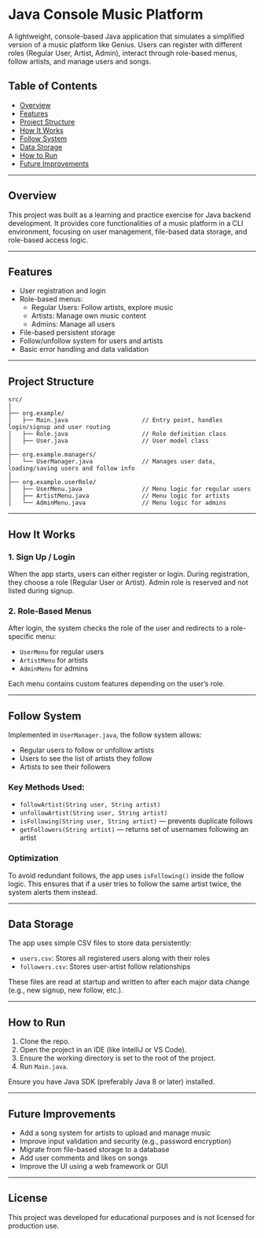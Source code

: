 
# Java Console Music Platform

A lightweight, console-based Java application that simulates a simplified version of a music platform like Genius. Users can register with different roles (Regular User, Artist, Admin), interact through role-based menus, follow artists, and manage users and songs.

## Table of Contents
- [Overview](#overview)
- [Features](#features)
- [Project Structure](#project-structure)
- [How It Works](#how-it-works)
- [Follow System](#follow-system)
- [Data Storage](#data-storage)
- [How to Run](#how-to-run)
- [Future Improvements](#future-improvements)

---

## Overview
This project was built as a learning and practice exercise for Java backend development. It provides core functionalities of a music platform in a CLI environment, focusing on user management, file-based data storage, and role-based access logic.

---

## Features
- User registration and login
- Role-based menus:
  - Regular Users: Follow artists, explore music
  - Artists: Manage own music content
  - Admins: Manage all users
- File-based persistent storage
- Follow/unfollow system for users and artists
- Basic error handling and data validation

---

## Project Structure

```
src/
│
├── org.example/
│   ├── Main.java                     // Entry point, handles login/signup and user routing
│   ├── Role.java                     // Role definition class
│   ├── User.java                     // User model class
│
├── org.example.managers/
│   └── UserManager.java              // Manages user data, loading/saving users and follow info
│
├── org.example.userRole/
│   ├── UserMenu.java                 // Menu logic for regular users
│   ├── ArtistMenu.java               // Menu logic for artists
│   └── AdminMenu.java                // Menu logic for admins
```

---

## How It Works

### 1. Sign Up / Login
When the app starts, users can either register or login. During registration, they choose a role (Regular User or Artist). Admin role is reserved and not listed during signup.

### 2. Role-Based Menus
After login, the system checks the role of the user and redirects to a role-specific menu:

- `UserMenu` for regular users
- `ArtistMenu` for artists
- `AdminMenu` for admins

Each menu contains custom features depending on the user’s role.

---

## Follow System

Implemented in `UserManager.java`, the follow system allows:
- Regular users to follow or unfollow artists
- Users to see the list of artists they follow
- Artists to see their followers

### Key Methods Used:
- `followArtist(String user, String artist)`
- `unfollowArtist(String user, String artist)`
- `isFollowing(String user, String artist)` — prevents duplicate follows
- `getFollowers(String artist)` — returns set of usernames following an artist

### Optimization
To avoid redundant follows, the app uses `isFollowing()` inside the follow logic. This ensures that if a user tries to follow the same artist twice, the system alerts them instead.

---

## Data Storage

The app uses simple CSV files to store data persistently:
- `users.csv`: Stores all registered users along with their roles
- `followers.csv`: Stores user-artist follow relationships

These files are read at startup and written to after each major data change (e.g., new signup, new follow, etc.).

---

## How to Run

1. Clone the repo.
2. Open the project in an IDE (like IntelliJ or VS Code).
3. Ensure the working directory is set to the root of the project.
4. Run `Main.java`.

Ensure you have Java SDK (preferably Java 8 or later) installed.

---

## Future Improvements

- Add a song system for artists to upload and manage music
- Improve input validation and security (e.g., password encryption)
- Migrate from file-based storage to a database
- Add user comments and likes on songs
- Improve the UI using a web framework or GUI

---

## License

This project was developed for educational purposes and is not licensed for production use.
